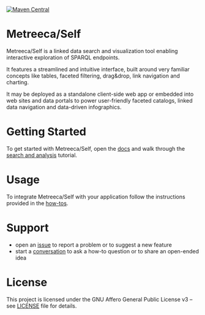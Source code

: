 
[![Maven Central](https://img.shields.io/maven-central/v/com.metreeca/metreeca-self.svg)](https://search.maven.org/artifact/com.metreeca/metreeca-self/)

# Metreeca/Self

Metreeca/Self is a linked data search and visualization tool enabling interactive exploration of SPARQL endpoints.

It features a streamlined and intuitive interface, built around very familiar concepts like tables, faceted filtering,
drag&drop, link navigation and charting.

It may be deployed as a standalone client-side web app or embedded into web sites and data portals to power user-friendly faceted catalogs, linked data navigation and data-driven infographics.

# Getting Started

To get started with Metreeca/Self, open the [docs](https://metreeca.github.io/self/) and walk through the [search and analysis](https://metreeca.github.io/self/tutorials/search-and-analysis) tutorial.

# Usage

To integrate Metreeca/Self with your application follow the instructions provided in the [how-tos](https://metreeca.github.io/self/#how-to).

# Support

- open an [issue](https://github.com/metreeca/self/issues) to report a problem or to suggest a new feature
- start a [conversation](https://github.com/metreeca/self/discussions) to ask a how-to question or to share an open-ended
  idea

# License

This project is licensed under the GNU Affero General Public License v3 – see [LICENSE](LICENSE) file for details.
